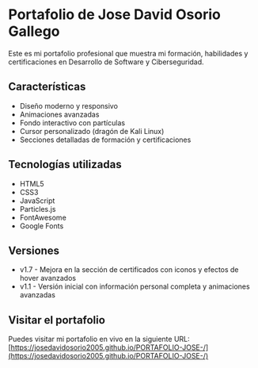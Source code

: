 # Portafolio de Jose David Osorio Gallego

Este es mi portafolio profesional que muestra mi formación, habilidades y certificaciones en Desarrollo de Software y Ciberseguridad.

## Características

- Diseño moderno y responsivo
- Animaciones avanzadas
- Fondo interactivo con partículas
- Cursor personalizado (dragón de Kali Linux)
- Secciones detalladas de formación y certificaciones

## Tecnologías utilizadas

- HTML5
- CSS3
- JavaScript
- Particles.js
- FontAwesome
- Google Fonts

## Versiones

- v1.7 - Mejora en la sección de certificados con iconos y efectos de hover avanzados
- v1.1 - Versión inicial con información personal completa y animaciones avanzadas

## Visitar el portafolio

Puedes visitar mi portafolio en vivo en la siguiente URL:
[https://josedavidosorio2005.github.io/PORTAFOLIO-JOSE-/](https://josedavidosorio2005.github.io/PORTAFOLIO-JOSE-/)
